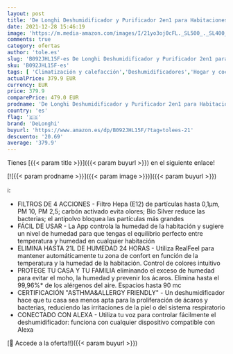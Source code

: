 ```yaml
---
layout: post
title: 'De Longhi Deshumidificador y Purificador 2en1 para Habitaciones de hasta 90mc  Función de Secado de Ropa  Conectado por Wi-Fi  Funciona con Alexa  Certificado para "Asthma&Allergy Friendly"  21L/24hrs'
date: 2021-12-28 15:46:19
image: 'https://m.media-amazon.com/images/I/21yo3oj0cFL._SL500_._SL400_.jpg'
comments: true
category: ofertas
author: 'tole.es'
slug: 'B092JHL15F-es De Longhi Deshumidificador y Purificador 2en1 para...'
sku: 'B092JHL15F-es'
tags: [ 'Climatización y calefacción','Deshumidificadores','Hogar y cocina','alexa','delonghi', ]
actualPrice: 379.9 EUR
currency: EUR
price: 379.9
comparePrice: 479.0 EUR
prodname: 'De Longhi Deshumidificador y Purificador 2en1 para Habitaciones de hasta 90mc  Función de Secado de Ropa  Conectado por Wi-Fi  Funciona con Alexa  Certificado para "Asthma&Allergy Friendly"  21L/24hrs'
country: 'es'
flag: '🇪🇸'
brand: 'DeLonghi'
buyurl: 'https://www.amazon.es/dp/B092JHL15F/?tag=tolees-21'
descuento: '20.69'
average: '379.9'
---
```


Tienes [{{< param title >}}]({{< param buyurl >}}) en el siguiente enlace!

[![{{< param prodname >}}]({{< param image >}})]({{< param buyurl >}})

ℹ️:

- FILTROS DE 4 ACCIONES - Filtro Hepa (E12) de partículas hasta 0,1μm, PM 10, PM 2,5; carbón activado evita olores; Bio Silver reduce las bacterias; el antipolvo bloquea las partículas más grandes
- FÁCIL DE USAR - La App controla la humedad de la habitación y sugiere un nivel de humedad para que tengas el equilibrio perfecto entre temperatura y humedad en cualquier habitación
- ELIMINA HASTA 21L DE HUMEDAD 24 HORAS - Utiliza RealFeel para mantener automáticamente tu zona de confort en función de la temperatura y la humedad de la habitación. Control de colores intuitivo
- PROTEGE TU CASA Y TU FAMILIA eliminando el exceso de humedad para evitar el moho, la humedad y prevenir los ácaros. Elimina hasta el 99,96%* de los alérgenos del aire. Espacios hasta 90 mc
- CERTIFICACIÓN "ASTHMA&ALLERGY FRIENDLY" - Un deshumidificador hace que tu casa sea menos apta para la proliferación de ácaros y bacterias, reduciendo las irritaciones de la piel o del sistema respiratorio
- CONECTADO CON ALEXA - Utiliza tu voz para controlar fácilmente el deshumidificador: funciona con cualquier dispositivo compatible con Alexa

[🛒 Accede a la oferta!!]({{< param buyurl >}})
